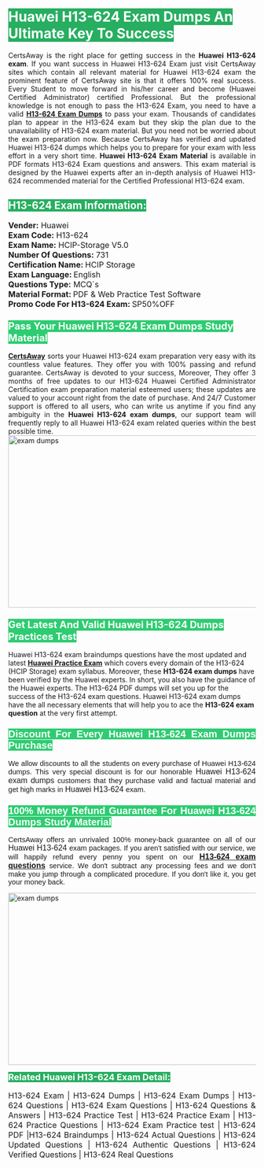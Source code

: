 <h1><span style="color:#ffffff"><strong><span style="background-color:#27ae60">Huawei H13-624 Exam Dumps An Ultimate Key To Success</span></strong></span></h1> <div style="text-align:justify">CertsAway is the right place for getting success in the <strong>Huawei H13-624 exam</strong>. If you want success in Huawei H13-624 Exam just visit CertsAway sites which contain all relevant material for Huawei H13-624 exam the prominent feature of CertsAway site is that it offers 100% real success. Every Student to move forward in his/her career and become (Huawei Certified Administrator) certified Professional. But the professional knowledge is not enough to pass the H13-624 Exam, you need to have a valid <a href="https://www.certsaway.com/huawei/h13-624-exam-dumps"><strong>H13-624 Exam Dumps</strong></a> to pass your exam. Thousands of candidates plan to appear in the H13-624 exam but they skip the plan due to the unavailability of H13-624 exam material. But you need not be worried about the exam preparation now. Because CertsAway has verified and updated Huawei H13-624 dumps which helps you to prepare for your exam with less effort in a very short time. <strong>Huawei H13-624 Exam Material</strong> is available in PDF formats H13-624 Exam questions and answers. This exam material is designed by the Huawei experts after an in-depth analysis of Huawei H13-624 recommended material for the Certified Professional H13-624 exam.</div> <h2 style="text-align:justify"><span style="color:#ffffff"><span style="background-color:#27ae60">H13-624 Exam Information:</span></span></h2> <p><span style="font-size:16px"><strong>Vender:</strong> Huawei<br /> <strong>Exam Code:</strong> H13-624<br /> <strong>Exam Name:</strong> HCIP-Storage V5.0<br /> <strong>Number Of Questions:</strong> 731<br /> <strong>Certification Name: </strong>HCIP Storage<br /> <strong>Exam Language: </strong>English<br /> <strong>Questions Type:</strong> MCQ`s<br /> <strong>Material Format: </strong>PDF & Web Practice Test Software<br /> <strong>Promo Code For H13-624 Exam: </strong>SP50%OFF</span></p> <h3><span style="font-size:20px"><span style="color:#ffffff"><strong><span style="background-color:#2ecc71">Pass Your Huawei H13-624 Exam Dumps Study Material</span></strong></span></span></h3> <div style="text-align:justify"><a href=" https://www.certsaway.com/"><strong>CertsAway</strong></a> sorts your Huawei H13-624 exam preparation very easy with its countless value features. They offer you with 100% passing and refund guarantee. CertsAway is devoted to your success, Moreover, They offer 3 months of free updates to our H13-624 Huawei Certified Administrator Certification exam preparation material esteemed users; these updates are valued to your account right from the date of purchase. And 24/7 Customer support is offered to all users, who can write us anytime if you find any ambiguity in the <strong>Huawei H13-624 exam dumps</strong>, our support team will frequently reply to all Huawei H13-624 exam related queries within the best possible time.</div> <div style="text-align:justify"> </div> <div style="text-align:justify"><a href="https://www.certsaway.com/huawei/h13-624-exam-dumps" rel="no-follow"><img alt="exam dumps" src="https://www.certcollections.com/uploads/content/certsaway.png" style="height:350px; width:750px" /></a></div> <h3><span style="font-size:20px"><span style="color:#ffffff"><strong><span style="background-color:#2ecc71">Get Latest And Valid Huawei H13-624 Dumps Practices Test</span></strong></span></span></h3> <p>Huawei H13-624 exam braindumps questions have the most updated and latest <a href="https://www.certsaway.com/huawei-questions"><strong>Huawei Practice Exam</strong></a> which covers every domain of the H13-624 (HCIP Storage) exam syllabus. Moreover, these <strong>H13-624 exam dumps</strong> have been verified by the Huawei experts. In short, you also have the guidance of the Huawei experts. The H13-624 PDF dumps will set you up for the success of the H13-624 exam questions. Huawei H13-624 exam dumps have the all necessary elements that will help you to ace the <strong>H13-624 exam question</strong> at the very first attempt.</p> <h3 style="text-align:justify"><span style="font-size:20px"><span style="color:#ffffff"><strong><span style="font-family:Calibri,sans-serif"><span style="background-color:#2ecc71">Discount For Every </span><span style="background-color:#2ecc71">Huawei H13-624 Exam</span><span style="background-color:#2ecc71"> Dumps Purchase</span></span></strong></span></span></h3> <div style="text-align:justify"> <p><span style="font-size:11pt"><span style="font-family:Calibri,sans-serif">We allow discounts to all the students on every purchase of Huawei H13-624 dumps. This very special discount is for our honorable <span style="font-size:12.0pt"><span style="background-color:white">Huawei H13-624 exam dumps </span></span>customers that they purchase valid and factual material and get high marks in <span style="font-size:12.0pt"><span style="background-color:white">Huawei H13-624 </span></span>exam. </span></span></p> <h3><span style="font-size:20px"><span style="color:#ffffff"><strong><span style="font-family:Calibri,sans-serif"><span style="background-color:#2ecc71">100% Money Refund Guarantee For </span><span style="background-color:#2ecc71">Huawei H13-624 Dumps Study Material</span></span></strong></span></span></h3> <p><span style="font-size:11pt"><span style="font-family:Calibri,sans-serif">CertsAway offers an unrivaled 100% money-back guarantee on all of our <span style="font-size:12.0pt"><span style="background-color:white">Huawei H13-624 </span></span>exam packages. If you aren't satisfied with our service, we will happily refund every penny you spent on our <span style="font-size:12.0pt"><span style="background-color:white"><a href="https://www.certsaway.com/huawei/h13-624-exam-dumps"><strong>H13-624 exam questions</strong></a> </span></span>service. We don't subtract any processing fees and we don't make you jump through a complicated procedure. If you don't like it, you get your money back.</span></span></p> <p><a href="https://www.certsaway.com/huawei/h13-624-exam-dumps" rel="no-follow"><img alt="exam dumps" src="https://www.certcollections.com/uploads/content/certsaway_(2)2.png" style="height:350px; width:750px" /></a></p> <p><span style="color:#ffffff"><strong><span style="font-size:18px"><span style="background-color:#27ae60">Related Huawei H13-624 Exam Detail:</span></span></strong></span><br /> <br /> <span style="font-size:16px">H13-624 Exam | H13-624 Dumps | H13-624 Exam Dumps | H13-624 Questions | H13-624 Exam Questions | H13-624 Questions & Answers | H13-624 Practice Test | H13-624 Practice Exam | H13-624 Practice Questions | H13-624 Exam Practice test | H13-624 PDF |H13-624 Braindumps | H13-624 Actual Questions | H13-624 Updated Questions | H13-624 Authentic Questions | H13-624 Verified Questions | H13-624 Real Questions</span></p> </div>
